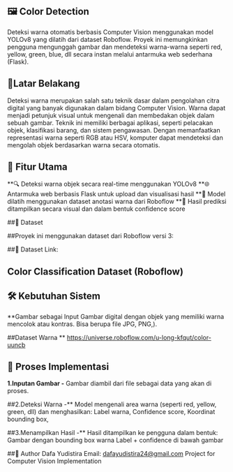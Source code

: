 ## 🖼️ Color Detection 
Deteksi warna otomatis berbasis Computer Vision menggunakan model YOLOv8 yang dilatih dari dataset Roboflow. Proyek ini memungkinkan pengguna mengunggah gambar dan mendeteksi warna-warna seperti red, yellow, green, blue, dll secara instan melalui antarmuka web sederhana (Flask).

## 🧠Latar Belakang 

Deteksi warna merupakan salah satu teknik dasar dalam pengolahan citra digital yang banyak digunakan dalam bidang Computer Vision. Warna dapat menjadi petunjuk visual untuk mengenali dan membedakan objek dalam sebuah gambar. Teknik ini memiliki berbagai aplikasi, seperti pelacakan objek, klasifikasi barang, dan sistem pengawasan. Dengan memanfaatkan representasi warna seperti RGB atau HSV, komputer dapat mendeteksi dan mengolah objek berdasarkan warna secara otomatis.

## 📌 Fitur Utama

**🔍 Deteksi warna objek secara real-time menggunakan YOLOv8
**🌐 Antarmuka web berbasis Flask untuk upload dan visualisasi hasil
**🧠 Model dilatih menggunakan dataset anotasi warna dari Roboflow
**💾 Hasil prediksi ditampilkan secara visual dan dalam bentuk confidence score

##📂 Dataset

##Proyek ini menggunakan dataset dari Roboflow versi 3:

##🔗 Dataset Link:

## Color Classification Dataset (Roboflow)

## 🛠️ Kebutuhan Sistem
**Gambar sebagai Input
Gambar digital dengan objek yang memiliki warna mencolok atau kontras.
Bisa berupa file JPG, PNG,).

##Dataset Warna
** https://universe.roboflow.com/u-long-kfqut/color-uuncb


## 🚀  Proses Implementasi
**1.Inputan Gambar
-** Gambar diambil dari file sebagai data yang akan di proses.

##2.Deteksi Warna
-** Model mengenali area warna (seperti red, yellow, green, dll) dan menghasilkan:
Label warna,
Confidence score,
Koordinat bounding box,

##3.Menampilkan Hasil
-** Hasil ditampilkan ke pengguna dalam bentuk:
Gambar dengan bounding box warna
Label + confidence di bawah gambar



##👤 Author
Dafa Yudistira
Email: dafayudistira24@gmail.com
Project for Computer Vision Implementation


